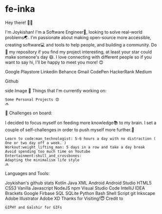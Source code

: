 # fe-inka

Hey there! 👋😃

I'm Joykishan! I'm a Software Engineer📱, looking to solve real-world problems🌏. I'm passionate about making open-source more accessible, creating software:computer: and tools to help people, and building a community. Do 🌟 my repository if you find my project interesting, at least your star could make someone's day 😄.
I love connecting with different people so if you want to say hi, I'll be happy to meet you more! 😊

Google Playstore Linkedin Behance Gmail CodePen HackerRank Medium

Github

side Image
💼 Things that I'm currently working on:

    Some Personal Projects 😍
    🔜

🌱 Challenges on board:

I decided to focus myself on feeding more knowledge:books: to my brain. I set a couple of self-challenges in order to push myself more further.:running:

    Learn to code:man_technologist: 5-6 hours a day with no distraction ( One or two day off a week. )
    Workout:weight_lifting_man: 5 days in a row and take a day break
    Avoid spending too much time on Youtube Entertainment:skull_and_crossbones:
    Adapting the minimalism life style
    🔜

Languages and Tools:

Joykishan's github stats Kotlin Java XML Android Android Studio
HTML5 CSS3 Vanilla Javascript NodeJS npm
Visual Studio Code IntelliJ IDEA Brackets
Google Firbase SQL SQLite
Python Bash Shell Script git
Inkscape Adobe Illustrator Adobe XD
Thanks for Visiting!:innocent:
Credit to

    GIPHY and Galshir for GIFs

